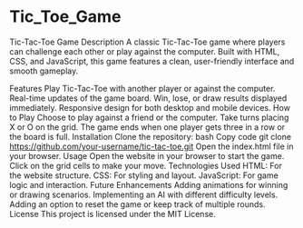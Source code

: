 # Tic_Toe_Game
Tic-Tac-Toe Game
Description
A classic Tic-Tac-Toe game where players can challenge each other or play against the computer. Built with HTML, CSS, and JavaScript, this game features a clean, user-friendly interface and smooth gameplay.

Features
Play Tic-Tac-Toe with another player or against the computer.
Real-time updates of the game board.
Win, lose, or draw results displayed immediately.
Responsive design for both desktop and mobile devices.
How to Play
Choose to play against a friend or the computer.
Take turns placing X or O on the grid.
The game ends when one player gets three in a row or the board is full.
Installation
Clone the repository:
bash
Copy code
git clone https://github.com/your-username/tic-tac-toe.git
Open the index.html file in your browser.
Usage
Open the website in your browser to start the game.
Click on the grid cells to make your move.
Technologies Used
HTML: For the website structure.
CSS: For styling and layout.
JavaScript: For game logic and interaction.
Future Enhancements
Adding animations for winning or drawing scenarios.
Implementing an AI with different difficulty levels.
Adding an option to reset the game or keep track of multiple rounds.
License
This project is licensed under the MIT License.
